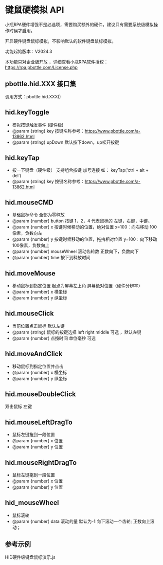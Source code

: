 # 键鼠硬模拟 API

小瓶RPA硬件增强不是必选项，需要购买额外的硬件，建议只有需要系统级模拟操作时候才启用。

开启硬件键盘鼠标模拟，不影响默认的软件键盘鼠标模拟。

功能起始版本：V2024.3

本功能只对企业版开放 ，详细查看小瓶RPA软件授权：https://rpa.pbottle.com/License.php


## pbottle.hid.XXX 接口集

调用方式：pbottle.hid.XXX()


## hid.keyToggle

* 模拟按键触发事件 (硬件级)
 * @param {string} key  按键名称参考：https://www.pbottle.com/a-13862.html
 * @param {string} upDown  默认按下down，up松开按键

## hid.keyTap 

* 按一下键盘（硬件级）   支持组合按键 加号连接 如：  keyTap('ctrl + alt + del')
* @param {string} key  按键名称参考：https://www.pbottle.com/a-13862.html

## hid.mouseCMD

* 基础鼠标命令  全部为零释放
 * @param {number} button 按键  1，2，4 代表鼠标的 左键，右键，中键。
 * @param {number} x 按键时候移动的位置，绝对位置  x=100：向右移动 100像素，负数向左
 * @param {number} y 按键时候移动的位置，拖拽相对位置  y=100：向下移动 100像素，负数向上
 * @param {number} mouseWheel 滚动齿轮数  正数向下，负数向下
 * @param {number} time 按下到释放时间

## hid.moveMouse 

 * 移动鼠标到指定位置  起点为屏幕左上角  屏幕绝对位置（硬件分辨率）
 * @param {number} x   横坐标
 * @param {number} y   纵坐标
  
## hid.mouseClick

 * 当前位置点击鼠标 默认左键  
 * @param {string} 鼠标的按键选择 left right middle 可选  ，默认左键
 * @param {number} 点按时间 单位毫秒 可选
  
## hid.moveAndClick

 * 移动鼠标到指定位置并点击
 * @param {number} x 横坐标
 * @param {number} y 纵坐标

## hid.mouseDoubleClick 

双击鼠标  左键


## hid.mouseLeftDragTo 

* 鼠标左键拖到一段位置
 * @param {number} x  位置
 * @param {number} y  位置

## hid.mouseRightDragTo 

 * 鼠标左键拖到一段位置
 * @param {number} x  位置
 * @param {number} y  位置


##  hid_mouseWheel 

* 鼠标滚轮
* @param {number} data 滚动的量  默认为-1   向下滚动一个齿轮;  正数向上滚动；



## 参考示例

HID硬件级键盘鼠标演示.js